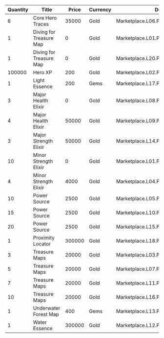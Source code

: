 | Quantity | Title | Price | Currency |  Dev Name |
| -------- | ----- | ----- | -------- |  -------- |
| 6 | Core Hero Traces | 35000 | Gold | Marketplace.L06.Page03.Token.17 |
| 1 | Diving for Treasure Map | 0 | Gold | Marketplace.L01.Page3.VIP5.FreeBonus.74 |
| 1 | Diving for Treasure Map | 0 | Gold | Marketplace.L20.Page03.Free.131 |
| 100000 | Hero XP | 200 | Gold | Marketplace.L02.Page03.XP.03 |
| 1 | Light Essence | 200 | Gems | Marketplace.L17.Page03.Shard.21 |
| 3 | Major Health Elixir | 0 | Gold | Marketplace.L08.Page03.Free.30 |
| 4 | Major Health Elixir | 50000 | Gold | Marketplace.L09.Page03.MajorElixir.09 |
| 3 | Major Strength Elixir | 50000 | Gold | Marketplace.L14.Page03.ElixirAll.14 |
| 10 | Minor Strength Elixir | 0 | Gold | Marketplace.L01.Page03.Free.12 |
| 4 | Minor Strength Elixir | 4000 | Gold | Marketplace.L04.Page03.MinorElixir.11 |
| 10 | Power Source | 2500 | Gold | Marketplace.L05.Page03.PowerSource.03 |
| 15 | Power Source | 2500 | Gold | Marketplace.L10.Page03.PowerSource.06 |
| 20 | Power Source | 2500 | Gold | Marketplace.L15.Page03.PowerSource.09 |
| 1 | Proximity Locator | 300000 | Gold | Marketplace.L18.Page03.Hero.09 |
| 3 | Treasure Maps | 20000 | Gold | Marketplace.L03.Page03.MapFragments.03 |
| 5 | Treasure Maps | 20000 | Gold | Marketplace.L07.Page03.MapFragments.08 |
| 7 | Treasure Maps | 20000 | Gold | Marketplace.L11.Page03.TreasureMap.03 |
| 10 | Treasure Maps | 20000 | Gold | Marketplace.L16.Page03.TreasureMap.06 |
| 1 | Underwater Forest Map | 400 | Gems | Marketplace.L13.Page03.MapsMisc.40 |
| 1 | Water Essence | 300000 | Gold | Marketplace.L12.Page03.Reagent.25 |
